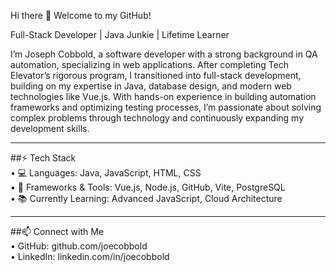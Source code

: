 Hi there 👋 Welcome to my GitHub!

Full-Stack Developer | Java Junkie | Lifetime Learner  

I’m Joseph Cobbold, a software developer with a strong background in QA automation, specializing in web applications. After completing Tech Elevator’s rigorous program, I transitioned into full-stack development, building on my expertise in Java, database design, and modern web technologies like Vue.js. With hands-on experience in building automation frameworks and optimizing testing processes, I’m passionate about solving complex problems through technology and continuously expanding my development skills.  

***

##⚡ Tech Stack  
	•	💻 Languages: Java, JavaScript, HTML, CSS  
	•	🚀 Frameworks & Tools: Vue.js, Node.js, GitHub, Vite, PostgreSQL  
	•	📚 Currently Learning: Advanced JavaScript, Cloud Architecture  

 ***

##📫 Connect with Me  
	•	GitHub: github.com/joecobbold  
	•	LinkedIn: linkedin.com/in/joecobbold  
 
